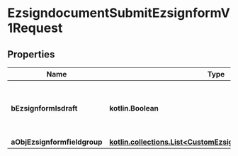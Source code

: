 
# EzsigndocumentSubmitEzsignformV1Request

## Properties
| Name | Type | Description | Notes |
| ------------ | ------------- | ------------- | ------------- |
| **bEzsignformIsdraft** | **kotlin.Boolean** | Whether the Ezsignform submitted is a draft or not. |  |
| **aObjEzsignformfieldgroup** | [**kotlin.collections.List&lt;CustomEzsignformfieldgroupRequest&gt;**](kotlin.Any.md) |  |  |



